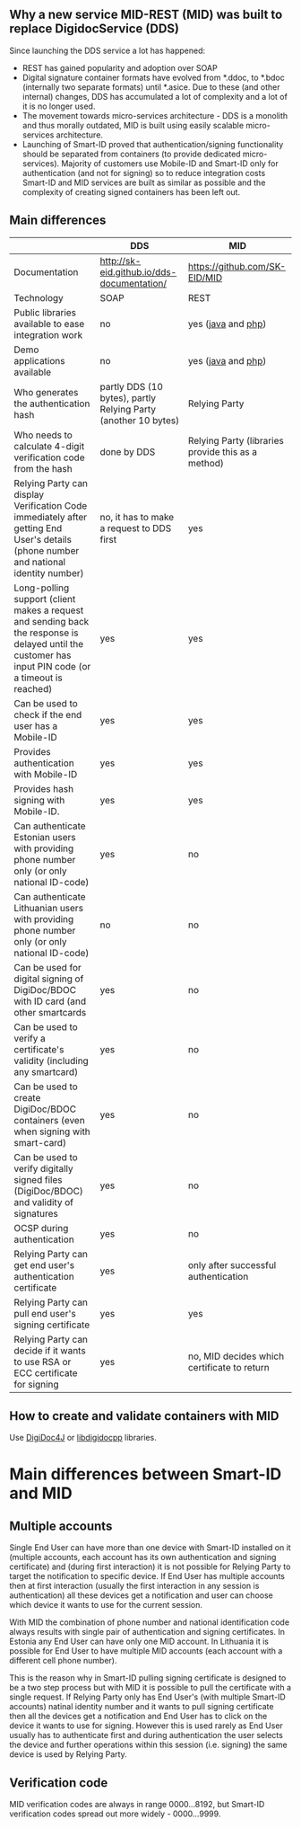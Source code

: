 ## Why a new service MID-REST (MID) was built to replace DigidocService (DDS)

Since launching the DDS service a lot has happened:

* REST has gained popularity and adoption over SOAP
* Digital signature container formats have evolved from *.ddoc, to *.bdoc (internally two separate formats) until *.asice. Due to these (and other internal) changes, DDS has accumulated a lot of complexity and a lot of it is no longer used.
* The movement towards micro-services architecture - DDS is a monolith and thus morally outdated, MID is built using easily scalable micro-services architecture.
* Launching of Smart-ID proved that authentication/signing functionality should be separated from containers (to provide dedicated micro-services). Majority of customers use Mobile-ID and Smart-ID only for authentication (and not for signing) so to reduce integration costs Smart-ID and MID services are built as similar as possible and the complexity of creating signed containers has been left out.

## Main differences

|               | DDS | MID |
| ---           | --- | --- |
| Documentation | http://sk-eid.github.io/dds-documentation/ | https://github.com/SK-EID/MID |
| Technology                                          | SOAP | REST
| Public libraries available to ease integration work | no | yes ([java](https://github.com/SK-EID/mid-rest-java-client) and [php](https://github.com/SK-EID/mid-rest-php-client)) |
| Demo applications available                         | no | yes ([java](https://github.com/SK-EID/mid-rest-java-demo) and [php](https://github.com/SK-EID/mid-rest-php-demo)) | 
| Who generates the authentication hash               | partly DDS (10 bytes), partly Relying Party (another 10 bytes) | Relying Party |
| Who needs to calculate 4-digit verification code from the hash | done by DDS | Relying Party (libraries provide this as a method) | 
| Relying Party can display Verification Code immediately after getting End User's details (phone number and national identity number) | no, it has to make a request to DDS first | yes | 
| Long-polling support (client makes a request and sending back the response is delayed until the customer has input PIN code (or a timeout is reached) | yes | yes | 
| Can be used to check if the end user has a Mobile-ID | yes | yes | 
| Provides authentication with Mobile-ID | yes | yes | 
| Provides hash signing with Mobile-ID.  | yes | yes | 
| Can authenticate Estonian users with providing phone number only (or only national ID-code)  | yes| no| 
| Can authenticate Lithuanian users with providing phone number only (or only national ID-code)| no | no|  
| Can be used for digital signing of DigiDoc/BDOC with ID card (and other smartcards | yes | no | 
| Can be used to verify a certificate's validity (including any smartcard) | yes | no | 
| Can be used to create DigiDoc/BDOC containers (even when signing with smart-card) | yes | no | 
| Can be used to verify digitally signed files (DigiDoc/BDOC) and validity of signatures | yes | no | 
| OCSP during authentication | yes | no | 
| Relying Party can get end user's authentication certificate| yes | only after successful authentication|
| Relying Party can pull end user's signing certificate| yes | yes|
| Relying Party can decide if it wants to use RSA or ECC certificate for signing | yes | no, MID decides which certificate to return|


## How to create and validate containers with MID

Use [DigiDoc4J](https://github.com/open-eid/digidoc4j) or [libdigidocpp](https://github.com/open-eid/libdigidocpp) libraries.

# Main differences between Smart-ID and MID

## Multiple accounts

Single End User can have more than one device with Smart-ID installed on it (multiple accounts, each account has its
own authentication and signing certificate) and (during first interaction) it is not possible for Relying Party to
target the notification to specific device. If End User has multiple accounts then at first interaction
 (usually the first interaction in any session is authentication) all these devices
get a notification and user can choose which device it wants to use for the current session.

With MID the combination of phone number and national identification code always results with single pair of authentication
and signing certificates. In Estonia any End User can have only one MID account.
In Lithuania it is possible for End User to have multiple MID accounts (each account with a different cell phone number).

This is the reason why in Smart-ID pulling signing certificate is designed to be a two step process but with MID
it is possible to pull the certificate with a single request.
If Relying Party only has End User's (with multiple Smart-ID accounts) natinal identity number and it wants to pull signing certificate
then all the devices get a notification and End User has to click on the device it wants to use for signing.
However this is used rarely as End User usually has to authenticate first and during authentication the user 
selects the device and further operations within this session (i.e. signing) the same device is used by Relying Party.


## Verification code

MID verification codes are always in range 0000...8192, but Smart-ID verification codes spread out more widely - 0000...9999.

